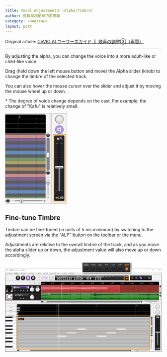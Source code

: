 ```yaml
---
title: Vocal Adjustment③ (Alpha/Timbre)
author: 夜輪風超絶技巧変奏曲
category: songtrack
layout: post
---
```

Original article: [CeVIO AI ユーザーズガイド ┃ 歌声の調整③（声質）](https://cevio.jp/guide/cevio_ai/songtrack/song_06/)

---

By adjusting the alpha, you can change the voice into a more adult-like or child-like voice.

Drag (hold down the left mouse button and move) the Alpha slider (knob) to change the timbre of the selected track.

You can also hover the mouse cursor over the slider and adjust it by moving the mouse wheel up or down.

\* The degree of voice change depends on the cast. For example, the change of "Kafu" is relatively small.

![alpha](images/song_06_1.png)

## Fine-tune Timbre

Timbre can be fine-tuned (in units of 5 ms minimum) by switching to the adjustment screen via the "ALP" button on the toolbar or the menu.

Adjustments are relative to the overall timbre of the track, and as you move the alpha slider up or down, the adjustment value will also move up or down accordingly.

![fine-tune alpha](images/song_06_2.png)
